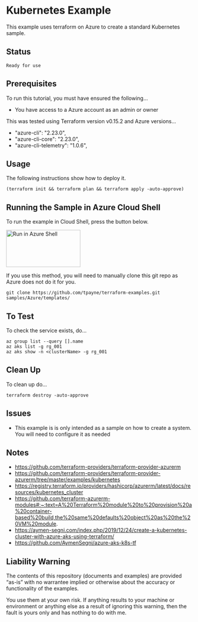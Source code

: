 Kubernetes Example
==================

This example uses terraform on Azure to create a standard Kubernetes sample.

Status
------
````
Ready for use
````

Prerequisites
-------------
To run this tutorial, you must have ensured the following...

* You have access to a Azure account as an admin or owner

This was tested using Terraform version v0.15.2 and Azure versions...

*  "azure-cli": "2.23.0",
*  "azure-cli-core": "2.23.0",
*  "azure-cli-telemetry": "1.0.6",

Usage
-----
The following instructions show how to deploy it.

    (terraform init && terraform plan && terraform apply -auto-approve)

Running the Sample in Azure Cloud Shell
---------------------------------------
To run the example in Cloud Shell, press the button below.

[<img src="https://azure.microsoft.com/svghandler/cloud-shell.png" alt="Run in Azure Shell" width="200" height="100">][run_button_auto]

If you use this method, you will need to manually clone this git repo as Azure does not do it for you.

	git clone https://github.com/tpayne/terraform-examples.git samples/Azure/templates/
    
To Test
-------
To check the service exists, do...

    az group list --query [].name
    az aks list -g rg_001
    az aks show -n <clusterName> -g rg_001

Clean Up
--------
To clean up do...

    terraform destroy -auto-approve

Issues
------
- This example is is only intended as a sample on how to create a system. You will need to configure it as needed

Notes
-----
- https://github.com/terraform-providers/terraform-provider-azurerm
- https://github.com/terraform-providers/terraform-provider-azurerm/tree/master/examples/kubernetes
- https://registry.terraform.io/providers/hashicorp/azurerm/latest/docs/resources/kubernetes_cluster
- https://github.com/terraform-azurerm-modules#:~:text=A%20Terraform%20module%20to%20provision%20a%20container-based%20build,the%20same%20defaults%20object%20as%20the%20VM%20module.
- https://aymen-segni.com/index.php/2019/12/24/create-a-kubernetes-cluster-with-azure-aks-using-terraform/
- https://github.com/AymenSegni/azure-aks-k8s-tf

Liability Warning
-----------------
The contents of this repository (documents and examples) are provided “as-is” with no warrantee implied or otherwise about the accuracy or functionality of the examples.

You use them at your own risk. If anything results to your machine or environment or anything else as a result of ignoring this warning, then the fault is yours only and has nothing to do with me.

[run_button_auto]: https://shell.azure.com/
